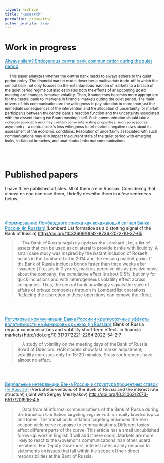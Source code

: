 ```yaml
---
layout: archive
title: "Research"
permalink: /research/
author_profile: true
---
```

Work in progress
======
[<span style="color:#007CBB">Always silent? Endogenous central bank communication during the quiet period</span>](http://olegtelegin.github.io/files/Oleg_Telegin_Quiet_Period.pdf) <br>
<br>
<span style="font-size:12px">
&nbsp;&nbsp;&nbsp; This paper analyzes whether the central bank needs to always adhere to the quiet period policy. The financial market model describes a multivariate trade-off in which the central bank not only focuses on the instantaneous reaction of markets to a breach of the quiet period regime but also estimates both the effects of an upcoming Board meeting and changes in market volatility. Then, it sometimes becomes more appropriate for the central bank to intervene in financial markets during the quiet period. The main drivers of this communication are the willingness to pay attention to more than just the immediate consequences of the intervention and the allocation of uncertainty for market participants between the central bank's reaction function and the uncertainty associated with the dissent during the Board meeting itself. Such communication should take a collegial approach and may contain some interesting properties, such as response asymmetry - a central bank's less willingness to tell markets negative news about its assessment of the economic conditions. Resolution of uncertainty associated with such communications may also impact the current state of the quiet period with emerging leaks, individual breaches, and unattributed informal communications.
</span>

<br>
<br>

Published papers
======
I have three published articles. All of them are in Russian. Considering that almost no one can read them, I briefly describe them in a few sentences below.

<br>
<br>

[<span style="color:#007CBB">Формирование Ломбардного списка как искажающий сигнал Банка России (In Russian)</span>](http://olegtelegin.github.io/files/Oleg_Telegin_Lombard_List.pdf) (Lombard List formation as a distorting signal of the Bank of Russia) http://doi.org/10.32609/0042-8736-2022-10-37-65
> &nbsp;&nbsp;&nbsp; The Bank of Russia regularly updates the Lombard List, a list of assets that can be used as collateral to provide banks with liquidity. A small case study was inspired by the instant inclusion of Rosneft bonds in the Lombard List in 2014 and the ensuing market panic. If the Bank of Russia includes bonds faster than three weeks after issuance (11 cases in 7 years), markets perceive this as positive news about the company; the cumulative effect is about 0.5%, but only for quick inclusions and with heterogeneous volatility effect across companies. Thus, the central bank unwillingly signals the state of affairs of private companies through its Lombard list operations. Reducing the discretion of these operations can remove the effect.

<br>
<br>

[<span style="color:#007CBB">Регулярные коммуникации Банка России и краткосрочные эффекты волатильности на финансовых рынках (In Russian)</span>](http://olegtelegin.github.io/files/Oleg_Telegin_CB_volatility.pdf) (Bank of Russia regular communications and volatility short-term effects in financial markets) http://doi.org/10.31737/2221-2264-2022-54-2-7
> &nbsp;&nbsp;&nbsp; A study of volatility on the meeting days of the Bank of Russia Board of Directors. HAR models show fast market adjustment; volatility increases only for 15-20 minutes. Press conferences have almost no effect.

<br>
<br>

[<span style="color:#007CBB">Вербальные интервенции Банка России и структура процентных ставок (In Russian)</span>](http://olegtelegin.github.io/files/Telegin_Oleg_Verbal_Interventions.pdf)  (Verbal interventions of the Bank of Russia and the interest rate structure) (joint with Sergey Merzlyakov) http://doi.org/10.31063/2073-6517/2019.16-4.5
> &nbsp;&nbsp;&nbsp; Data from all informal communications of the Bank of Russia during the transition to inflation targeting regime with manually labeled topics and tones. The transition to inflation targeting enhances the zero coupon yield curve response to communications. Different topics affect different parts of the curve. This article has a small unpublished follow-up work in English (I will add it here soon). Markets are more likely to react to the Governor's communications than other Board members. For Deputy Governors, interest rates mainly respond to statements on issues that fall within the scope of their direct responsibilities at the Bank of Russia.



